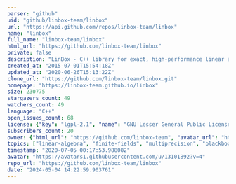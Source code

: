 ```yaml
---
parser: "github"
uid: "github/linbox-team/linbox"
url: "https://api.github.com/repos/linbox-team/linbox"
name: "linbox"
full_name: "linbox-team/linbox"
html_url: "https://github.com/linbox-team/linbox"
private: false
description: "LinBox - C++ library for exact, high-performance linear algebra "
created_at: "2015-07-01T15:54:18Z"
updated_at: "2020-06-26T15:13:22Z"
clone_url: "https://github.com/linbox-team/linbox.git"
homepage: "https://linbox-team.github.io/linbox"
size: 230775
stargazers_count: 49
watchers_count: 49
language: "C++"
open_issues_count: 68
license: {"key": "lgpl-2.1", "name": "GNU Lesser General Public License v2.1", "spdx_id": "LGPL-2.1", "url": "https://api.github.com/licenses/lgpl-2.1", "node_id": "MDc6TGljZW5zZTEx"}
subscribers_count: 20
owner: {"html_url": "https://github.com/linbox-team", "avatar_url": "https://avatars1.githubusercontent.com/u/13101892?v=4", "login": "linbox-team", "type": "Organization"}
topics: ["linear-algebra", "finite-fields", "multiprecision", "blackbox", "linear-system-solver"]
timestamp: "2020-07-05 00:17:53.988082"
avatar: "https://avatars1.githubusercontent.com/u/13101892?v=4"
repo_url: "https://github.com/linbox-team/linbox"
date: "2024-05-04 14:22:59.903761"
---
```

